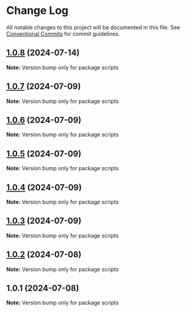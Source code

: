 # Change Log

All notable changes to this project will be documented in this file.
See [Conventional Commits](https://conventionalcommits.org) for commit guidelines.

## [1.0.8](https://github.com/Kallenju/notes/compare/scripts@1.0.7...scripts@1.0.8) (2024-07-14)

**Note:** Version bump only for package scripts

## [1.0.7](https://github.com/Kallenju/notes/compare/scripts@1.0.6...scripts@1.0.7) (2024-07-09)

**Note:** Version bump only for package scripts

## [1.0.6](https://github.com/Kallenju/notes/compare/scripts@1.0.5...scripts@1.0.6) (2024-07-09)

**Note:** Version bump only for package scripts

## [1.0.5](https://github.com/Kallenju/notes/compare/scripts@1.0.4...scripts@1.0.5) (2024-07-09)

**Note:** Version bump only for package scripts

## [1.0.4](https://github.com/Kallenju/notes/compare/scripts@1.0.3...scripts@1.0.4) (2024-07-09)

**Note:** Version bump only for package scripts

## [1.0.3](https://github.com/Kallenju/notes/compare/scripts@1.0.2...scripts@1.0.3) (2024-07-09)

**Note:** Version bump only for package scripts

## [1.0.2](https://github.com/Kallenju/notes/compare/scripts@1.0.1...scripts@1.0.2) (2024-07-08)

**Note:** Version bump only for package scripts

## 1.0.1 (2024-07-08)

**Note:** Version bump only for package scripts
